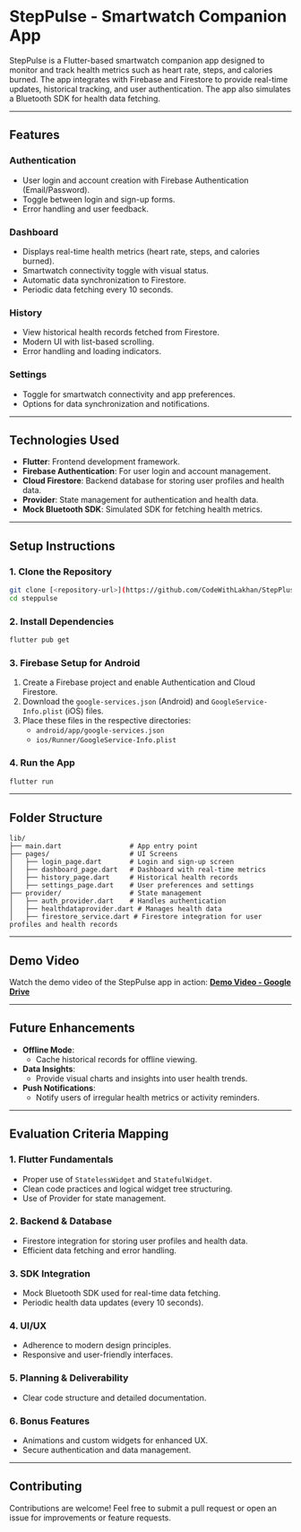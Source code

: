 
# StepPulse - Smartwatch Companion App

StepPulse is a Flutter-based smartwatch companion app designed to monitor and track health metrics such as heart rate, steps, and calories burned. The app integrates with Firebase and Firestore to provide real-time updates, historical tracking, and user authentication. The app also simulates a Bluetooth SDK for health data fetching.

---

## Features

### Authentication
- User login and account creation with Firebase Authentication (Email/Password).
- Toggle between login and sign-up forms.
- Error handling and user feedback.

### Dashboard
- Displays real-time health metrics (heart rate, steps, and calories burned).
- Smartwatch connectivity toggle with visual status.
- Automatic data synchronization to Firestore.
- Periodic data fetching every 10 seconds.

### History
- View historical health records fetched from Firestore.
- Modern UI with list-based scrolling.
- Error handling and loading indicators.

### Settings
- Toggle for smartwatch connectivity and app preferences.
- Options for data synchronization and notifications.

---

## Technologies Used

- **Flutter**: Frontend development framework.
- **Firebase Authentication**: For user login and account management.
- **Cloud Firestore**: Backend database for storing user profiles and health data.
- **Provider**: State management for authentication and health data.
- **Mock Bluetooth SDK**: Simulated SDK for fetching health metrics.

---

## Setup Instructions

### 1. Clone the Repository
```bash
git clone [<repository-url>](https://github.com/CodeWithLakhan/StepPluse)
cd steppulse
```

### 2. Install Dependencies
```bash
flutter pub get
```

### 3. Firebase Setup for Android
1. Create a Firebase project and enable Authentication and Cloud Firestore.
2. Download the `google-services.json` (Android) and `GoogleService-Info.plist` (iOS) files.
3. Place these files in the respective directories:
    - `android/app/google-services.json`
    - `ios/Runner/GoogleService-Info.plist`

### 4. Run the App
```bash
flutter run
```

---

## Folder Structure
```
lib/
├── main.dart                 # App entry point
├── pages/                    # UI Screens
│   ├── login_page.dart       # Login and sign-up screen
│   ├── dashboard_page.dart   # Dashboard with real-time metrics
│   ├── history_page.dart     # Historical health records
│   ├── settings_page.dart    # User preferences and settings
├── provider/                 # State management
│   ├── auth_provider.dart    # Handles authentication
│   ├── healthdataprovider.dart # Manages health data
│   ├── firestore_service.dart # Firestore integration for user profiles and health records
```

---

## Demo Video
Watch the demo video of the StepPulse app in action: **[Demo Video - Google Drive](#)**

---

## Future Enhancements
- **Offline Mode**:
    - Cache historical records for offline viewing.
- **Data Insights**:
    - Provide visual charts and insights into user health trends.
- **Push Notifications**:
    - Notify users of irregular health metrics or activity reminders.

---

## Evaluation Criteria Mapping

### 1. Flutter Fundamentals
- Proper use of `StatelessWidget` and `StatefulWidget`.
- Clean code practices and logical widget tree structuring.
- Use of Provider for state management.

### 2. Backend & Database
- Firestore integration for storing user profiles and health data.
- Efficient data fetching and error handling.

### 3. SDK Integration
- Mock Bluetooth SDK used for real-time data fetching.
- Periodic health data updates (every 10 seconds).

### 4. UI/UX
- Adherence to modern design principles.
- Responsive and user-friendly interfaces.

### 5. Planning & Deliverability
- Clear code structure and detailed documentation.

### 6. Bonus Features
- Animations and custom widgets for enhanced UX.
- Secure authentication and data management.

---

## Contributing
Contributions are welcome! Feel free to submit a pull request or open an issue for improvements or feature requests.
